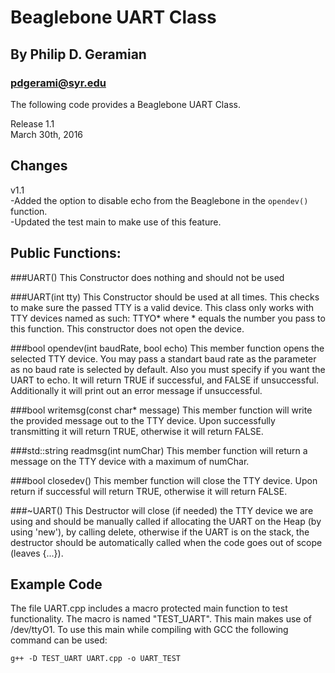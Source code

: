 Beaglebone UART Class
=====================
By Philip D. Geramian
---------------------
### pdgerami@syr.edu

The following code provides a Beaglebone UART Class.

Release 1.1  
March 30th, 2016

Changes
--------
v1.1  
-Added the option to disable echo from the Beaglebone 
in the ``opendev()`` function.  
-Updated the test main to make use of this feature.

Public Functions:
-----------------
###UART()
This Constructor does nothing and should not be used

###UART(int tty)
This Constructor should be used at all times.
This checks to make sure the passed TTY is a valid 
device. This class only works with TTY devices named
as such: TTYO* where * equals the number you pass to 
this function. This constructor does not open the 
device.

###bool opendev(int baudRate, bool echo)
This member function opens the selected TTY device.
You may pass a standart baud rate as the parameter as
no baud rate is selected by default. Also you must 
specify if you want the UART to echo. It will return 
TRUE if successful, and FALSE if unsuccessful. 
Additionally it will print out an error message if 
unsuccessful. 

###bool writemsg(const char* message)
This member function will write the provided message
out to the TTY device. Upon successfully transmitting 
it will return TRUE, otherwise it will return FALSE.

###std::string readmsg(int numChar)
This member function will return a message on the TTY 
device with a maximum of numChar.

###bool closedev()
This member function will close the TTY device. Upon 
return if successful will return TRUE, otherwise it 
will return FALSE.

###~UART()
This Destructor will close (if needed) the TTY device 
we are using and should be manually called if allocating 
the UART on the Heap (by using 'new'), by calling delete, 
otherwise if the UART is on the stack, the destructor 
should be automatically called when the code goes out of 
scope (leaves {...}).

Example Code
------------
The file UART.cpp includes a macro protected main 
function to test functionality. The macro is named
"TEST_UART". This main makes use of /dev/ttyO1.
To use this main while compiling with 
GCC the following command can be used:

```g++ -D TEST_UART UART.cpp -o UART_TEST```
